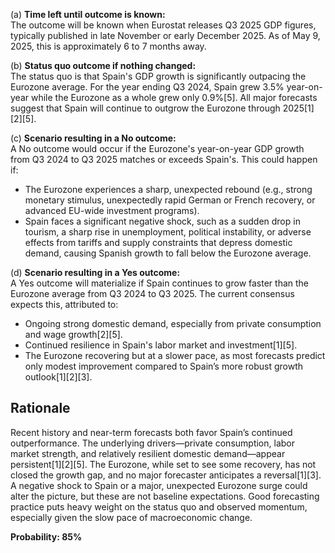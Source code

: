 (a) **Time left until outcome is known:**  
The outcome will be known when Eurostat releases Q3 2025 GDP figures, typically published in late November or early December 2025. As of May 9, 2025, this is approximately 6 to 7 months away.

(b) **Status quo outcome if nothing changed:**  
The status quo is that Spain's GDP growth is significantly outpacing the Eurozone average. For the year ending Q3 2024, Spain grew 3.5% year-on-year while the Eurozone as a whole grew only 0.9%[5]. All major forecasts suggest that Spain will continue to outgrow the Eurozone through 2025[1][2][5].

(c) **Scenario resulting in a No outcome:**  
A No outcome would occur if the Eurozone's year-on-year GDP growth from Q3 2024 to Q3 2025 matches or exceeds Spain's. This could happen if:
- The Eurozone experiences a sharp, unexpected rebound (e.g., strong monetary stimulus, unexpectedly rapid German or French recovery, or advanced EU-wide investment programs).
- Spain faces a significant negative shock, such as a sudden drop in tourism, a sharp rise in unemployment, political instability, or adverse effects from tariffs and supply constraints that depress domestic demand, causing Spanish growth to fall below the Eurozone average.

(d) **Scenario resulting in a Yes outcome:**  
A Yes outcome will materialize if Spain continues to grow faster than the Eurozone average from Q3 2024 to Q3 2025. The current consensus expects this, attributed to:
- Ongoing strong domestic demand, especially from private consumption and wage growth[2][5].
- Continued resilience in Spain's labor market and investment[1][5].
- The Eurozone recovering but at a slower pace, as most forecasts predict only modest improvement compared to Spain’s more robust growth outlook[1][2][3].

## Rationale

Recent history and near-term forecasts both favor Spain’s continued outperformance. The underlying drivers—private consumption, labor market strength, and relatively resilient domestic demand—appear persistent[1][2][5]. The Eurozone, while set to see some recovery, has not closed the growth gap, and no major forecaster anticipates a reversal[1][3]. A negative shock to Spain or a major, unexpected Eurozone surge could alter the picture, but these are not baseline expectations. Good forecasting practice puts heavy weight on the status quo and observed momentum, especially given the slow pace of macroeconomic change.

**Probability: 85%**